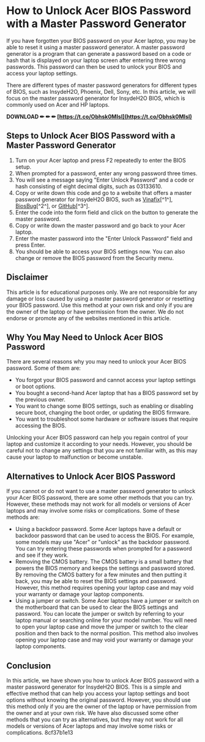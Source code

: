 # How to Unlock Acer BIOS Password with a Master Password Generator
 
If you have forgotten your BIOS password on your Acer laptop, you may be able to reset it using a master password generator. A master password generator is a program that can generate a password based on a code or hash that is displayed on your laptop screen after entering three wrong passwords. This password can then be used to unlock your BIOS and access your laptop settings.
 
There are different types of master password generators for different types of BIOS, such as InsydeH2O, Phoenix, Dell, Sony, etc. In this article, we will focus on the master password generator for InsydeH2O BIOS, which is commonly used on Acer and HP laptops.
 
**DOWNLOAD ✏ ✏ ✏ [https://t.co/Obhsk0MIsI](https://t.co/Obhsk0MIsI)**


 
## Steps to Unlock Acer BIOS Password with a Master Password Generator
 
1. Turn on your Acer laptop and press F2 repeatedly to enter the BIOS setup.
2. When prompted for a password, enter any wrong password three times.
3. You will see a message saying "Enter Unlock Password" and a code or hash consisting of eight decimal digits, such as 03133610.
4. Copy or write down this code and go to a website that offers a master password generator for InsydeH2O BIOS, such as [Vinafix](https://vinafix.com/resources/master-password-generator-for-insydeh2o-bios-acer-hp-laptops.1301/)[^1^], [BiosBug](https://www.biosbug.com/acer/)[^2^], or [GitHub](https://github.com/dogbert/bios-pwgen)[^3^].
5. Enter the code into the form field and click on the button to generate the master password.
6. Copy or write down the master password and go back to your Acer laptop.
7. Enter the master password into the "Enter Unlock Password" field and press Enter.
8. You should be able to access your BIOS settings now. You can also change or remove the BIOS password from the Security menu.

## Disclaimer
 
This article is for educational purposes only. We are not responsible for any damage or loss caused by using a master password generator or resetting your BIOS password. Use this method at your own risk and only if you are the owner of the laptop or have permission from the owner. We do not endorse or promote any of the websites mentioned in this article.

## Why You May Need to Unlock Acer BIOS Password
 
There are several reasons why you may need to unlock your Acer BIOS password. Some of them are:

- You forgot your BIOS password and cannot access your laptop settings or boot options.
- You bought a second-hand Acer laptop that has a BIOS password set by the previous owner.
- You want to change some BIOS settings, such as enabling or disabling secure boot, changing the boot order, or updating the BIOS firmware.
- You want to troubleshoot some hardware or software issues that require accessing the BIOS.

Unlocking your Acer BIOS password can help you regain control of your laptop and customize it according to your needs. However, you should be careful not to change any settings that you are not familiar with, as this may cause your laptop to malfunction or become unstable.
 
## Alternatives to Unlock Acer BIOS Password
 
If you cannot or do not want to use a master password generator to unlock your Acer BIOS password, there are some other methods that you can try. However, these methods may not work for all models or versions of Acer laptops and may involve some risks or complications. Some of these methods are:

- Using a backdoor password. Some Acer laptops have a default or backdoor password that can be used to access the BIOS. For example, some models may use "Acer" or "unlock" as the backdoor password. You can try entering these passwords when prompted for a password and see if they work.
- Removing the CMOS battery. The CMOS battery is a small battery that powers the BIOS memory and keeps the settings and password stored. By removing the CMOS battery for a few minutes and then putting it back, you may be able to reset the BIOS settings and password. However, this method requires opening your laptop case and may void your warranty or damage your laptop components.
- Using a jumper or switch. Some Acer laptops have a jumper or switch on the motherboard that can be used to clear the BIOS settings and password. You can locate the jumper or switch by referring to your laptop manual or searching online for your model number. You will need to open your laptop case and move the jumper or switch to the clear position and then back to the normal position. This method also involves opening your laptop case and may void your warranty or damage your laptop components.

## Conclusion
 
In this article, we have shown you how to unlock Acer BIOS password with a master password generator for InsydeH2O BIOS. This is a simple and effective method that can help you access your laptop settings and boot options without knowing the original password. However, you should use this method only if you are the owner of the laptop or have permission from the owner and at your own risk. We have also discussed some other methods that you can try as alternatives, but they may not work for all models or versions of Acer laptops and may involve some risks or complications.
 8cf37b1e13
 
